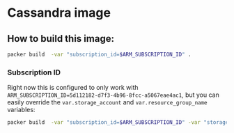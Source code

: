 # Cassandra image

## How to build this image:

``` bash
packer build  -var "subscription_id=$ARM_SUBSCRIPTION_ID" .
```

### Subscription ID

Right now this is configured to only work with `ARM_SUBSCRIPTION_ID=5d112182-d7f3-4b96-8fcc-a5067eae4ac1`, but you can easily override the `var.storage_account` and `var.resource_group_name` variables:

``` bash
packer build  -var "subscription_id=$ARM_SUBSCRIPTION_ID" -var "storage_account=foo" -var "resource_group_name=bar" .
```
